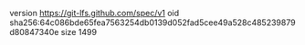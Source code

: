 version https://git-lfs.github.com/spec/v1
oid sha256:64c086bde65fea7563254db0139d052fad5cee49a528c485239879d80847340e
size 1499
